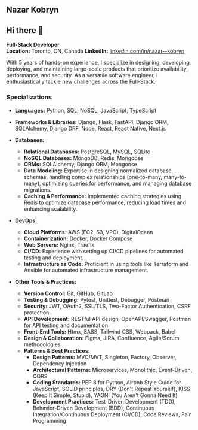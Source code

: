 ## Nazar Kobryn
## Hi there 👋

**Full-Stack Developer**  
**Location:** Toronto, ON, Canada
**LinkedIn:** [linkedin.com/in/nazar--kobryn](https://www.linkedin.com/in/nazar--kobryn)

With 5 years of hands-on experience, I specialize in designing, developing, deploying, and maintaining large-scale products that prioritize availability, performance, and security. As a versatile software engineer, I enthusiastically tackle new challenges across the Full-Stack.

### Specializations
- **Languages:** Python, SQL, NoSQL, JavaScript, TypeScript
- **Frameworks & Libraries:** Django, Flask, FastAPI, Django ORM, SQLAlchemy, Django DRF, Node, React, React Native, Next.js
- **Databases:**
  - **Relational Databases:** PostgreSQL, MySQL, SQLite
  - **NoSQL Databases:** MongoDB, Redis, Mongoose
  - **ORMs:** SQLAlchemy, Django ORM, Mongoose
  - **Data Modeling:** Expertise in designing normalized database schemas, handling complex relationships (one-to-many, many-to-many), optimizing queries for performance, and managing database migrations.
  - **Caching & Performance:** Implemented caching strategies using Redis to optimize database performance, reducing load times and enhancing scalability.

- **DevOps:**
  - **Cloud Platforms:** AWS (EC2, S3, VPC), DigitalOcean
  - **Containerization:** Docker, Docker Compose
  - **Web Servers:** Nginx, Traefik
  - **CI/CD:** Experience with setting up CI/CD pipelines for automated testing and deployment.
  - **Infrastructure as Code:** Proficient in using tools like Terraform and Ansible for automated infrastructure management.

- **Other Tools & Practices:**
  - **Version Control:** Git, GitHub, GitLab
  - **Testing & Debugging:** Pytest, Unittest, Debugger, Postman
  - **Security:** JWT, OAuth2, SSL/TLS, Two-Factor Authentication, CSRF protection
  - **API Development:** RESTful API design, OpenAPI/Swagger, Postman for API testing and documentation
  - **Front-End Tools:** Htmx, SASS, Tailwind CSS, Webpack, Babel
  - **Design & Collaboration:** Figma, JIRA, Confluence, Agile/Scrum methodologies
  - **Patterns & Best Practices:**
    - **Design Patterns:** MVC/MVT, Singleton, Factory, Observer, Dependency Injection
    - **Architectural Patterns:** Microservices, Monolithic, Event-Driven, CQRS
    - **Coding Standards:** PEP 8 for Python, Airbnb Style Guide for JavaScript, SOLID principles, DRY (Don't Repeat Yourself), KISS (Keep It Simple, Stupid), YAGNI (You Aren't Gonna Need It)
    - **Development Practices:** Test-Driven Development (TDD), Behavior-Driven Development (BDD), Continuous Integration/Continuous Deployment (CI/CD), Code Reviews, Pair Programming
